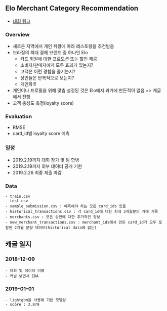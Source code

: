 ## Elo Merchant Category Recommendation
- [대회 링크](https://www.kaggle.com/c/elo-merchant-category-recommendation)

### Overview
- 새로운 지역에서 개인 취향에 따라 레스토랑을 추천받음
- 브라질의 최대 결제 브랜드 중 하나인 Elo
	- 카드 회원에 대한 프로모션 또는 할인 제공
	- 소비자/판매자에게 모두 효과가 있는지?
	- 고객은 이런 경험을 즐기는지?
	- 상인들은 반복적으로 보는지?
	- 개인화!!!
- 개인이나 프로필을 위해 맞춤 설정된 것은 Elo에서 과거에 만든적이 없음 => 캐글에서 진행
- 고객 충성도 측정(loyalty score)

### Evaluation
- RMSE
- card_id별 loyalty score 예측

### 일정
- 2019.2.19까지 대회 참가 및 팀 합병
- 2019.2.19까지 외부 데이터 공개 기한
- 2019.2.26 최종 제출 마감

### Data
```
- train.csv 
- test.csv 
- sample_submission.csv : 예측해야 하는 모든 card_ids 있음
- historical_transactions.csv : 각 card_id에 대한 최대 3개월분의 거래 기록
- merchants.csv : 모든 상인에 대한 추가적인 정보
- new_merchant_transactions.csv : merchant_ids에서 만든 card_id가 모두 포함된 2개월 분량 데이터(historical data에 없는)
```


## 캐글 일지
### 2018-12-09 
```
- 대회 및 데이터 이해
- 커널 보면서 EDA
```

### 2019-01-01 
```
- lightgbm을 사용해 기본 모델링
- score : 3.879
```
